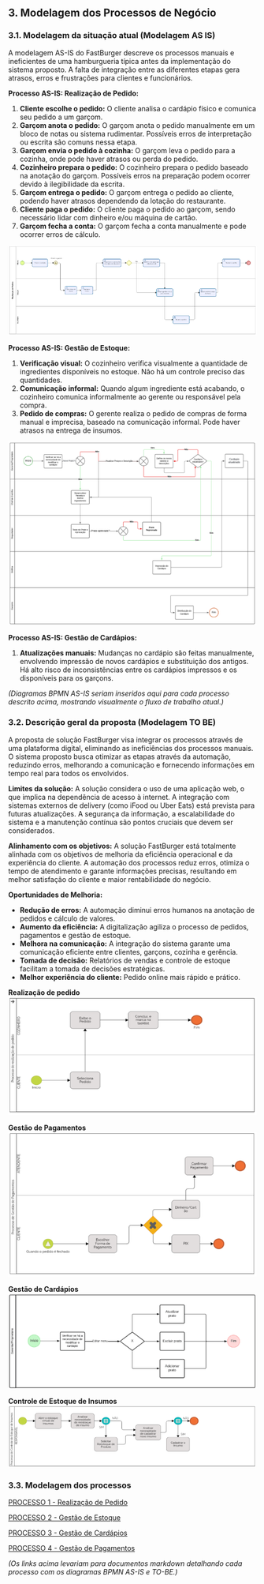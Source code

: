 ## 3. Modelagem dos Processos de Negócio


### 3.1. Modelagem da situação atual (Modelagem AS IS)

A modelagem AS-IS do FastBurger descreve os processos manuais e ineficientes de uma hamburgueria típica antes da implementação do sistema proposto.  A falta de integração entre as diferentes etapas gera atrasos, erros e frustrações para clientes e funcionários.

**Processo AS-IS: Realização de Pedido:**

1. **Cliente escolhe o pedido:** O cliente analisa o cardápio físico e comunica seu pedido a um garçom.
2. **Garçom anota o pedido:** O garçom anota o pedido manualmente em um bloco de notas ou sistema rudimentar.  Possíveis erros de interpretação ou escrita são comuns nessa etapa.
3. **Garçom envia o pedido à cozinha:** O garçom leva o pedido para a cozinha, onde pode haver atrasos ou perda do pedido.
4. **Cozinheiro prepara o pedido:** O cozinheiro prepara o pedido baseado na anotação do garçom.  Possíveis erros na preparação podem ocorrer devido à ilegibilidade da escrita.
5. **Garçom entrega o pedido:** O garçom entrega o pedido ao cliente, podendo haver atrasos dependendo da lotação do restaurante.
6. **Cliente paga o pedido:** O cliente paga o pedido ao garçom, sendo necessário lidar com dinheiro e/ou máquina de cartão.
7. **Garçom fecha a conta:** O garçom fecha a conta manualmente e pode ocorrer erros de cálculo.

![alt text](./images/images-modelagem/image.png)

**Processo AS-IS: Gestão de Estoque:**

1. **Verificação visual:** O cozinheiro verifica visualmente a quantidade de ingredientes disponíveis no estoque.  Não há um controle preciso das quantidades.
2. **Comunicação informal:** Quando algum ingrediente está acabando, o cozinheiro comunica informalmente ao gerente ou responsável pela compra.
3. **Pedido de compras:** O gerente realiza o pedido de compras de forma manual e imprecisa, baseado na comunicação informal.  Pode haver atrasos na entrega de insumos.

![alt text](./images/images-modelagem/image-1.png)

**Processo AS-IS: Gestão de Cardápios:**

1. **Atualizações manuais:**  Mudanças no cardápio são feitas manualmente, envolvendo impressão de novos cardápios e substituição dos antigos.  Há alto risco de inconsistências entre os cardápios impressos e os disponíveis para os garçons.


*(Diagramas BPMN AS-IS seriam inseridos aqui para cada processo descrito acima, mostrando visualmente o fluxo de trabalho atual.)*


### 3.2. Descrição geral da proposta (Modelagem TO BE)

A proposta de solução FastBurger visa integrar os processos através de uma plataforma digital, eliminando as ineficiências dos processos manuais. O sistema proposto busca otimizar as etapas através da automação, reduzindo erros, melhorando a comunicação e fornecendo informações em tempo real para todos os envolvidos.

**Limites da solução:** A solução considera o uso de uma aplicação web, o que implica na dependência de acesso à internet.  A integração com sistemas externos de delivery (como iFood ou Uber Eats)  está prevista para futuras atualizações. A segurança da informação,  a escalabilidade do sistema e a  manutenção contínua são pontos cruciais que devem ser considerados.

**Alinhamento com os objetivos:** A solução FastBurger está totalmente alinhada com os objetivos de melhoria da eficiência operacional e da experiência do cliente. A automação dos processos reduz erros, otimiza o tempo de atendimento e garante informações precisas, resultando em melhor satisfação do cliente e maior rentabilidade do negócio.

**Oportunidades de Melhoria:**

* **Redução de erros:** A automação diminui erros humanos na anotação de pedidos e cálculo de valores.
* **Aumento da eficiência:** A digitalização agiliza o processo de pedidos, pagamentos e gestão de estoque.
* **Melhora na comunicação:** A integração do sistema garante uma comunicação eficiente entre clientes, garçons, cozinha e gerência.
* **Tomada de decisão:** Relatórios de vendas e controle de estoque facilitam a tomada de decisões estratégicas.
* **Melhor experiência do cliente:** Pedido online mais rápido e prático.


**Realização de pedido**
![alt text](./images/images-modelagem/image-2.png)

**Gestão de Pagamentos**
![alt text](./images/images-modelagem/image-3.png)

**Gestão de Cardápios**
![alt text](./images/images-modelagem/image-4.png)

**Controle de Estoque de Insumos**
![alt text](./images/images-modelagem/image-5.png)

### 3.3. Modelagem dos processos

[PROCESSO 1 - Realização de Pedido](./processos/processo-1-realizacao-pedido.md "Detalhamento do Processo de Realização de Pedido.")

[PROCESSO 2 - Gestão de Estoque](./processos/processo-2-gestao-estoque.md "Detalhamento do Processo de Gestão de Estoque.")

[PROCESSO 3 - Gestão de Cardápios](./processos/processo-3-gestao-cardapios.md "Detalhamento do Processo de Gestão de Cardápios.")

[PROCESSO 4 - Gestão de Pagamentos](./processos/processo-4-gestao-pagamentos.md "Detalhamento do Processo de Gestão de Pagamentos.")


*(Os links acima levariam para documentos markdown detalhando cada processo com os diagramas BPMN AS-IS e TO-BE.)*
